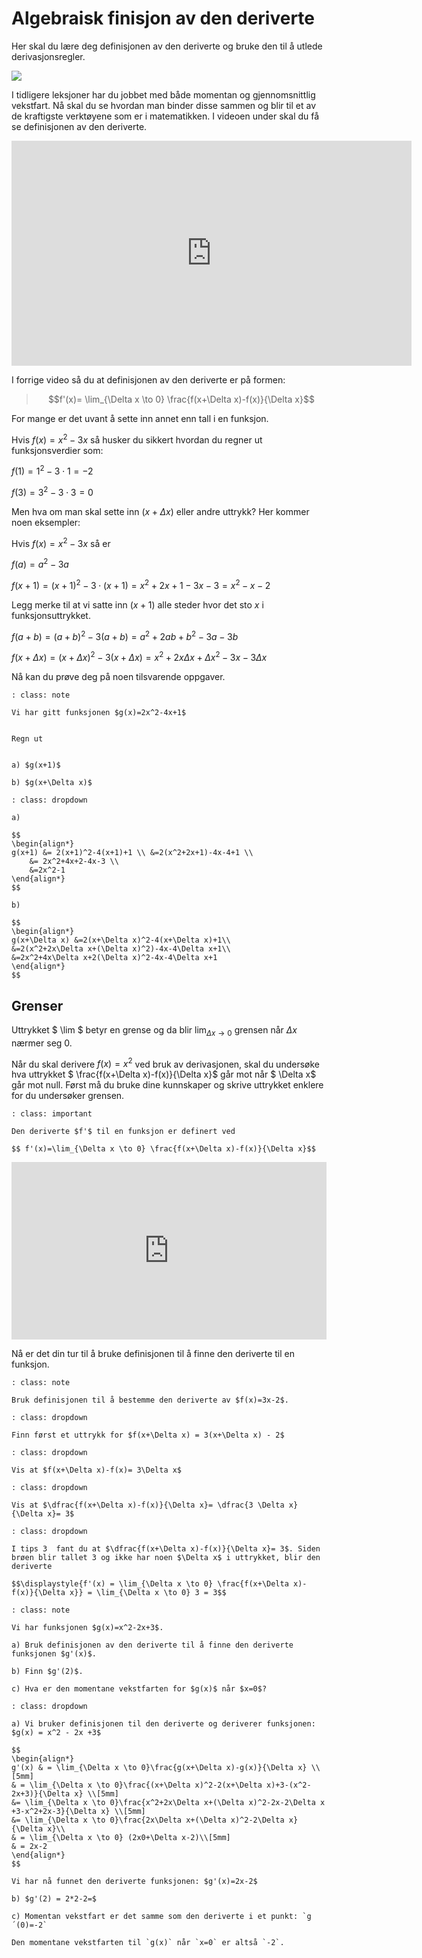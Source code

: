 # Algebraisk finisjon av den deriverte


Her skal du lære deg definisjonen av den deriverte og bruke den til å utlede derivasjonsregler.

![](/bilder/defderiverte.jpg)

I tidligere leksjoner har du jobbet med både momentan og gjennomsnittlig vekstfart. Nå skal du se hvordan man binder disse sammen og blir til et av de kraftigste verktøyene som er i matematikken. I videoen under skal du få se definisjonen av den deriverte.

<iframe src="https://players.brightcove.net/4806596774001/BkLm8fT_default/index.html?videoId=6091703611001" height="360" width="640" allowfullscreen="" frameborder="0"></iframe>

I forrige video så du at definisjonen av den deriverte er på formen:

>
>$$f'(x)= \lim_{\Delta x \to 0} \frac{f(x+\Delta x)-f(x)}{\Delta x}$$
>

For mange er det uvant å sette inn annet enn tall i en funksjon.

Hvis $f(x)=x^2-3x$ så husker du sikkert hvordan du regner ut funksjonsverdier som:

$f(1)=1^2-3\cdot 1=-2$

 $f(3)=3^2-3\cdot 3=0$

Men hva om man skal sette inn $(x+\Delta x)$ eller andre uttrykk? Her kommer noen eksempler:

Hvis $f(x)=x^2-3x$ så er

$f(a)=a^2-3a$

$f(x+1)=(x+1)^2-3\cdot(x+1)=x^2+2x+1-3x-3=x^2-x-2$

Legg merke til at vi satte inn $(x+1)$ alle steder hvor det sto $x$ i funksjonsuttrykket.

$f(a+b)=(a+b)^2-3(a+b)=a^2+2ab+b^2-3a-3b$

$f(x+\Delta x)=(x+\Delta x)^2-3(x+\Delta x)=x^2+2x\Delta x+\Delta x^2-3x-3\Delta x$

Nå kan du prøve deg på noen tilsvarende oppgaver.

```{admonition} Oppgave 1
: class: note

Vi har gitt funksjonen $g(x)=2x^2-4x+1$


Regn ut


a) $g(x+1)$

b) $g(x+\Delta x)$
```

```{admonition} Løsning
: class: dropdown

a) 

$$
\begin{align*}
g(x+1) &= 2(x+1)^2-4(x+1)+1 \\ &=2(x^2+2x+1)-4x-4+1 \\ 
    &= 2x^2+4x+2-4x-3 \\
    &=2x^2-1
\end{align*}
$$

b) 

$$
\begin{align*}
g(x+\Delta x) &=2(x+\Delta x)^2-4(x+\Delta x)+1\\
&=2(x^2+2x\Delta x+(\Delta x)^2)-4x-4\Delta x+1\\
&=2x^2+4x\Delta x+2(\Delta x)^2-4x-4\Delta x+1
\end{align*}
$$

```


## Grenser

Uttrykket $ \lim $ betyr en grense og da blir $\displaystyle{ \lim_{\Delta x \to 0} }$ grensen når $\Delta x$ nærmer seg $0$.

Når du skal derivere $f(x)=x^2$ ved bruk av derivasjonen, skal du undersøke hva uttrykket $ \frac{f(x+\Delta x)-f(x)}{\Delta x}$ går mot når $ \Delta x$ går mot null. Først må du bruke dine kunnskaper og skrive uttrykket enklere for du undersøker grensen. 

```{admonition} Den deriverte
: class: important

Den deriverte $f'$ til en funksjon er definert ved 

$$ f'(x)=\lim_{\Delta x \to 0} \frac{f(x+\Delta x)-f(x)}{\Delta x}$$

```

<div style="padding:56.25% 0 0 0;position:relative;"><iframe src="https://player.vimeo.com/video/299173872?h=660cc20fe2&title=0&byline=0&portrait=0" style="position:absolute;top:0;left:0;width:100%;height:100%;" frameborder="0" allow="autoplay; fullscreen; picture-in-picture" allowfullscreen></iframe></div><script src="https://player.vimeo.com/api/player.js"></script>


Nå er det din tur til å bruke definisjonen til å finne den deriverte til en funksjon.

```{admonition} Oppgave 2
: class: note

Bruk definisjonen til å bestemme den deriverte av $f(x)=3x-2$.
```

```{admonition} Tips 1 
: class: dropdown

Finn først et uttrykk for $f(x+\Delta x) = 3(x+\Delta x) - 2$

```

```{admonition} Tips 2
: class: dropdown

Vis at $f(x+\Delta x)-f(x)= 3\Delta x$

```

```{admonition} Tips 3
: class: dropdown

Vis at $\dfrac{f(x+\Delta x)-f(x)}{\Delta x}= \dfrac{3 \Delta x}{\Delta x}= 3$

```

```{admonition} Løsning:
: class: dropdown

I tips 3  fant du at $\dfrac{f(x+\Delta x)-f(x)}{\Delta x}= 3$. Siden brøen blir tallet 3 og ikke har noen $\Delta x$ i uttrykket, blir den deriverte

$$\displaystyle{f'(x) = \lim_{\Delta x \to 0} \frac{f(x+\Delta x)-f(x)}{\Delta x}} = \lim_{\Delta x \to 0} 3 = 3$$

```

```{admonition} Oppgave 3
: class: note

Vi har funksjonen $g(x)=x^2-2x+3$.

a) Bruk definisjonen av den deriverte til å finne den deriverte funksjonen $g'(x)$.

b) Finn $g'(2)$.

c) Hva er den momentane vekstfarten for $g(x)$ når $x=0$?
```

```{admonition} Løsning
: class: dropdown

a) Vi bruker definisjonen til den deriverte og deriverer funksjonen: $g(x) = x^2 - 2x +3$

$$
\begin{align*}
g'(x) & = \lim_{\Delta x \to 0}\frac{g(x+\Delta x)-g(x)}{\Delta x} \\[5mm]
& = \lim_{\Delta x \to 0}\frac{(x+\Delta x)^2-2(x+\Delta x)+3-(x^2-2x+3)}{\Delta x} \\[5mm]
&= \lim_{\Delta x \to 0}\frac{x^2+2x\Delta x+(\Delta x)^2-2x-2\Delta x +3-x^2+2x-3}{\Delta x} \\[5mm]
&= \lim_{\Delta x \to 0}\frac{2x\Delta x+(\Delta x)^2-2\Delta x}{\Delta x}\\
& = \lim_{\Delta x \to 0} (2x0+\Delta x-2)\\[5mm]
& = 2x-2
\end{align*}
$$

Vi har nå funnet den deriverte funksjonen: $g'(x)=2x-2$

b) $g'(2) = 2*2-2=$

c) Momentan vekstfart er det samme som den deriverte i et punkt: `g´(0)=-2` 

Den momentane vekstfarten til `g(x)` når `x=0` er altså `-2`.
```